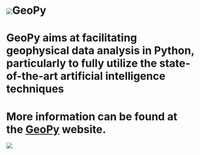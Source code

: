 # ![](https://github.com/geopyteam/geopy/blob/master/logo.png)GeoPy
# GeoPy aims at facilitating geophysical data analysis in Python, particularly to fully utilize the state-of-the-art artificial intelligence techniques
# More information can be found at the [GeoPy](https://geopyinfo.wixsite.com/geopy) website.
![](https://github.com/haibindi/geopy/blob/master/snapshot.png)
